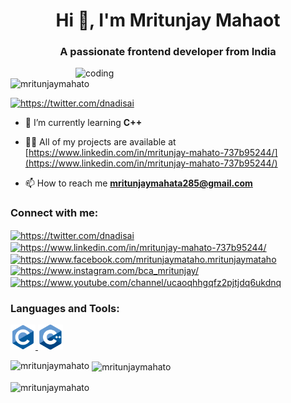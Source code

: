 <h1 align="center">Hi 👋, I'm Mritunjay Mahaot</h1>
<h3 align="center">A passionate frontend developer from India</h3>

<img align="right" alt="coding" width="400" src="https://user-images.githubusercontent.com/55389276/140866485-8fb1c876-9a8f-4d6a-98dc-08c4981eaf70.gif">

<p align="left"> <img src="https://komarev.com/ghpvc/?username=mritunjaymahato&label=Profile%20views&color=0e75b6&style=flat" alt="mritunjaymahato" /> </p>

<p align="left"> <a href="https://twitter.com/https://twitter.com/dnadisai" target="blank"><img src="https://img.shields.io/twitter/follow/https://twitter.com/dnadisai?logo=twitter&style=for-the-badge" alt="https://twitter.com/dnadisai" /></a> </p>

- 🌱 I’m currently learning **C++**

- 👨‍💻 All of my projects are available at [https://www.linkedin.com/in/mritunjay-mahato-737b95244/](https://www.linkedin.com/in/mritunjay-mahato-737b95244/)

- 📫 How to reach me **mritunjaymahata285@gmail.com**

<h3 align="left">Connect with me:</h3>
<p align="left">
<a href="https://twitter.com/https://twitter.com/dnadisai" target="blank"><img align="center" src="https://raw.githubusercontent.com/rahuldkjain/github-profile-readme-generator/master/src/images/icons/Social/twitter.svg" alt="https://twitter.com/dnadisai" height="30" width="40" /></a>
<a href="https://linkedin.com/in/https://www.linkedin.com/in/mritunjay-mahato-737b95244/" target="blank"><img align="center" src="https://raw.githubusercontent.com/rahuldkjain/github-profile-readme-generator/master/src/images/icons/Social/linked-in-alt.svg" alt="https://www.linkedin.com/in/mritunjay-mahato-737b95244/" height="30" width="40" /></a>
<a href="https://fb.com/https://www.facebook.com/mritunjaymataho.mritunjaymataho" target="blank"><img align="center" src="https://raw.githubusercontent.com/rahuldkjain/github-profile-readme-generator/master/src/images/icons/Social/facebook.svg" alt="https://www.facebook.com/mritunjaymataho.mritunjaymataho" height="30" width="40" /></a>
<a href="https://instagram.com/https://www.instagram.com/bca_mritunjay/" target="blank"><img align="center" src="https://raw.githubusercontent.com/rahuldkjain/github-profile-readme-generator/master/src/images/icons/Social/instagram.svg" alt="https://www.instagram.com/bca_mritunjay/" height="30" width="40" /></a>
<a href="https://www.youtube.com/c/https://www.youtube.com/channel/ucaoqhhgqfz2pjtjdq6ukdnq" target="blank"><img align="center" src="https://raw.githubusercontent.com/rahuldkjain/github-profile-readme-generator/master/src/images/icons/Social/youtube.svg" alt="https://www.youtube.com/channel/ucaoqhhgqfz2pjtjdq6ukdnq" height="30" width="40" /></a>
</p>

<h3 align="left">Languages and Tools:</h3>
<p align="left"> <a href="https://www.cprogramming.com/" target="_blank" rel="noreferrer"> <img src="https://raw.githubusercontent.com/devicons/devicon/master/icons/c/c-original.svg" alt="c" width="40" height="40"/> </a> <a href="https://www.w3schools.com/cpp/" target="_blank" rel="noreferrer"> <img src="https://raw.githubusercontent.com/devicons/devicon/master/icons/cplusplus/cplusplus-original.svg" alt="cplusplus" width="40" height="40"/> </a> </p>

<p><img align="left" src="https://github-readme-stats.vercel.app/api/top-langs?username=mritunjaymahato&show_icons=true&locale=en&layout=compact" alt="mritunjaymahato" /></p>

<p>&nbsp;<img align="center" src="https://github-readme-stats.vercel.app/api?username=mritunjaymahato&show_icons=true&locale=en" alt="mritunjaymahato" /></p>

<p><img align="center" src="https://github-readme-streak-stats.herokuapp.com/?user=mritunjaymahato&" alt="mritunjaymahato" /></p>
